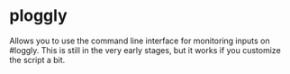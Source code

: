 # ploggly

Allows you to use the command line interface for monitoring inputs on #loggly. This is still in the very early stages, but it works if you customize the script a bit. 
